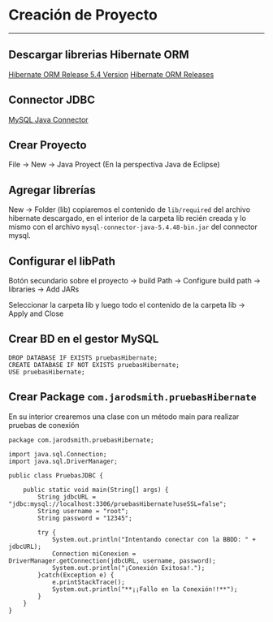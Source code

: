 

# Creación de Proyecto

---

## Descargar librerias Hibernate ORM

[Hibernate ORM Release 5.4 Version](https://hibernate.org/orm/releases/5.4/)
[Hibernate ORM Releases](https://hibernate.org/orm/releases/)

## Connector JDBC

[MySQL Java Connector](https://dev.mysql.com/downloads/connector/j/?os=26)

## Crear Proyecto

File -> New -> Java Proyect (En la perspectiva Java de Eclipse)

## Agregar librerías

New -> Folder (lib) copiaremos el contenido de `lib/required` del archivo hibernate descargado, en el interior de la carpeta lib recién creada y lo mismo con el archivo `mysql-connector-java-5.4.48-bin.jar` del connector mysql.

## Configurar el libPath

Botón secundario sobre el proyecto -> build Path -> Configure build path -> libraries -> Add JARs

Seleccionar la carpeta lib y luego todo el contenido de la carpeta lib -> Apply and Close

## Crear BD en el gestor MySQL

    DROP DATABASE IF EXISTS pruebasHibernate;
    CREATE DATABASE IF NOT EXISTS pruebasHibernate;
    USE pruebasHibernate;

## Crear Package `com.jarodsmith.pruebasHibernate`

En su interior crearemos una clase con un método main para realizar pruebas de conexión

    package com.jarodsmith.pruebasHibernate;

    import java.sql.Connection;
    import java.sql.DriverManager;

    public class PruebasJDBC {

        public static void main(String[] args) {
            String jdbcURL = "jdbc:mysql://localhost:3306/pruebasHibernate?useSSL=false";
            String username = "root";
            String password = "12345";
            
            try {
                System.out.println("Intentando conectar con la BBDD: " + jdbcURL);
                Connection miConexion = DriverManager.getConnection(jdbcURL, username, password);
                System.out.println("¡Conexión Exitosa!.");
            }catch(Exception e) {
                e.printStackTrace();
                System.out.println("**¡¡Fallo en la Conexión!!**");
            }
        }
    }
